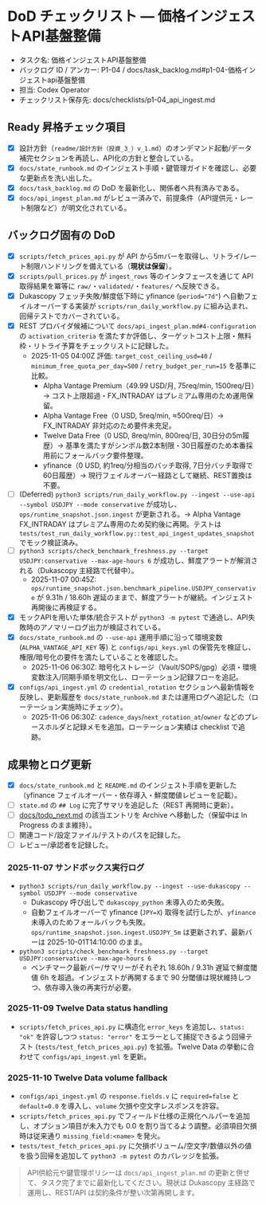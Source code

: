 # DoD チェックリスト — 価格インジェストAPI基盤整備

- タスク名: 価格インジェストAPI基盤整備
- バックログ ID / アンカー: P1-04 / docs/task_backlog.md#p1-04-価格インジェストapi基盤整備
- 担当: Codex Operator
- チェックリスト保存先: docs/checklists/p1-04_api_ingest.md

## Ready 昇格チェック項目
- [x] 設計方針（`readme/設計方針（投資_3_）v_1.md`）のオンデマンド起動/データ補完セクションを再読し、API化の方針と整合している。
- [x] `docs/state_runbook.md` のインジェスト手順・鍵管理ガイドを確認し、必要な更新点を洗い出した。
- [x] `docs/task_backlog.md` の DoD を最新化し、関係者へ共有済みである。
- [x] `docs/api_ingest_plan.md` がレビュー済みで、前提条件（API提供元・レート制限など）が明文化されている。

## バックログ固有の DoD
- [x] `scripts/fetch_prices_api.py` が API から5mバーを取得し、リトライ/レート制限ハンドリングを備えている（**現状は保留**）。
- [x] `scripts/pull_prices.py` が `ingest_rows` 等のインタフェースを通じて API 取得結果を冪等に `raw/`・`validated/`・`features/` へ反映できる。
- [x] Dukascopy フェッチ失敗/鮮度低下時に yfinance (`period="7d"`) へ自動フェイルオーバーする実装が `scripts/run_daily_workflow.py` に組み込まれ、回帰テストでカバーされている。
- [x] REST プロバイダ候補について `docs/api_ingest_plan.md#4-configuration` の `activation_criteria` を満たすか評価し、ターゲットコスト上限・無料枠・リトライ予算をチェックリストに記録した。
  - 2025-11-05 04:00Z 評価: `target_cost_ceiling_usd=40` / `minimum_free_quota_per_day=500` / `retry_budget_per_run=15` を基準に比較。
    - Alpha Vantage Premium（49.99 USD/月, 75req/min, 1500req/日）→ コスト上限超過・FX_INTRADAY はプレミアム専用のため運用保留。
    - Alpha Vantage Free（0 USD, 5req/min, ≈500req/日）→ FX_INTRADAY 非対応のため要件未充足。
    - Twelve Data Free（0 USD, 8req/min, 800req/日, 30日分の5m履歴）→ 基準を満たすがシンボル数2本制限・30日履歴のため本番採用前にフォールバック要件整理。
    - yfinance（0 USD, 約1req/分相当のバッチ取得, 7日分バッチ取得で60日履歴）→ 現行フェイルオーバー経路として継続、REST置換は不要。
- [ ] (Deferred) `python3 scripts/run_daily_workflow.py --ingest --use-api --symbol USDJPY --mode conservative` が成功し、`ops/runtime_snapshot.json.ingest` が更新される。→ Alpha Vantage FX_INTRADAY はプレミアム専用のため契約後に再開。テストは `tests/test_run_daily_workflow.py::test_api_ingest_updates_snapshot` でモック検証済み。
- [ ] `python3 scripts/check_benchmark_freshness.py --target USDJPY:conservative --max-age-hours 6` が成功し、鮮度アラートが解消される（Dukascopy 主経路で代替中）。
  - 2025-11-07 00:45Z: `ops/runtime_snapshot.json.benchmark_pipeline.USDJPY_conservative` が 9.31h / 18.60h 遅延のままで、鮮度アラートが継続。インジェスト再開後に再検証する。
- [x] モックAPIを用いた単体/統合テストが `python3 -m pytest` で通過し、API失敗時のアノマリーログ出力が検証されている。
- [x] `docs/state_runbook.md` の `--use-api` 運用手順に沿って環境変数 (`ALPHA_VANTAGE_API_KEY` 等) と `configs/api_keys.yml` の保管先を検証し、権限/暗号化の要件を満たしていることを確認した。
  - 2025-11-06 06:30Z: 暗号化ストレージ（Vault/SOPS/gpg）必須・環境変数注入/同期手順を明文化し、ローテーション記録フローを追記。
- [x] `configs/api_ingest.yml` の `credential_rotation` セクションへ最新情報を反映し、更新履歴を `docs/state_runbook.md` または運用ログへ追記した（ローテーション実施時にチェック）。
  - 2025-11-06 06:30Z: `cadence_days`/`next_rotation_at`/`owner` などのプレースホルダと記録メモを追加。ローテーション実績は checklist で追跡。

## 成果物とログ更新
- [x] `docs/state_runbook.md` と `README.md` のインジェスト手順を更新した（yfinance フェイルオーバー・依存導入・鮮度閾値レビューを記載）。
- [ ] `state.md` の `## Log` に完了サマリを追記した（REST 再開時に更新）。
- [ ] [docs/todo_next.md](../todo_next.md) の該当エントリを Archive へ移動した（保留中は In Progress のまま維持）。
- [ ] 関連コード/設定ファイル/テストのパスを記録した。
- [ ] レビュー/承認者を記録した。

### 2025-11-07 サンドボックス実行ログ

- `python3 scripts/run_daily_workflow.py --ingest --use-dukascopy --symbol USDJPY --mode conservative`
  - Dukascopy 呼び出しで `dukascopy_python` 未導入のため失敗。
  - 自動フェイルオーバーで yfinance (`JPY=X`) 取得を試行したが、`yfinance` 未導入のためフォールバックも失敗。`ops/runtime_snapshot.json.ingest.USDJPY_5m` は更新されず、最新バーは 2025-10-01T14:10:00 のまま。
- `python3 scripts/check_benchmark_freshness.py --target USDJPY:conservative --max-age-hours 6`
  - ベンチマーク最新バー/サマリーがそれぞれ 18.60h / 9.31h 遅延で鮮度閾値 6h を超過。インジェストが再開するまで 90 分閾値は現状維持しつつ、依存導入後の再実行が必要。


### 2025-11-09 Twelve Data status handling
- `scripts/fetch_prices_api.py` に構造化 `error_keys` を追加し、`status: "ok"` を許容しつつ `status: "error"` をエラーとして捕捉できるよう回帰テスト (`tests/test_fetch_prices_api.py`) を拡張。Twelve Data の挙動に合わせて `configs/api_ingest.yml` を更新。

### 2025-11-10 Twelve Data volume fallback
- `configs/api_ingest.yml` の `response.fields.v` に `required=false` と `default=0.0` を導入し、`volume` 欠損や空文字レスポンスを許容。
- `scripts/fetch_prices_api.py` でフィールド仕様の正規化ヘルパーを追加し、オプション項目が未入力でも 0.0 を割り当てるよう調整。必須項目欠損時は従来通り `missing_field:<name>` を発火。
- `tests/test_fetch_prices_api.py` に欠損ボリューム/空文字/数値以外の値を扱う回帰を追加して `python3 -m pytest` のカバレッジを拡張。

> API供給元や鍵管理ポリシーは `docs/api_ingest_plan.md` の更新と併せて、タスク完了までに最新化してください。現状は Dukascopy 主経路で運用し、REST/API は契約条件が整い次第再開します。

